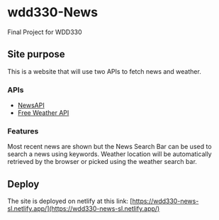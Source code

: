 # wdd330-News
Final Project for WDD330

## Site purpose
This is a website that will use two APIs to fetch news and weather.

### APIs
- [NewsAPI](https://newsapi.org/)
- [Free Weather API](https://open-meteo.com/) 

### Features
Most recent news are shown but the News Search Bar can be used to search a news using keywords. Weather location will be automatically retrieved by the browser or picked using the weather search bar.

## Deploy
The site is deployed on netlify at this link: [https://wdd330-news-sl.netlify.app/](https://wdd330-news-sl.netlify.app/)
